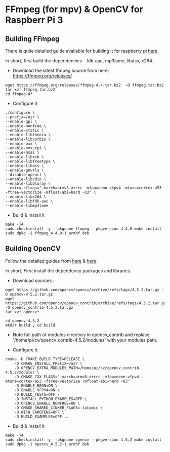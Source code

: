 # FFmpeg (for mpv) & OpenCV for Raspberr Pi 3



## Building FFmpeg
There is quite detailed guide available for building it for raspberry pi [here](https://www.raspberrypi.org/forums/viewtopic.php?t=199775).

In short, first build the dependencies - fdk-aac, mp3lame, libass, x264.

* Download the latest ffmpeg source from here: https://ffmpeg.org/releases/

```
wget https://ffmpeg.org/releases/ffmpeg-4.4.tar.bz2  -O ffmpeg.tar.bz2
tar xvf ffmpeg.tar.bz2
cd ffmpeg-4*
```
* Configure it
```
./configure \
--prefix=/usr \
--enable-gpl \
--enable-nonfree \
--enable-static \
--enable-libtheora \
--enable-libvorbis \
--enable-omx \
--enable-omx-rpi \
--enable-mmal \
--enable-libxcb \
--enable-libfreetype \
--enable-libass \
--enable-gnutls \
--disable-opencl \
--enable-libcdio \
--enable-libbluray \
--extra-cflags="-march=armv8-a+crc -mfpu=neon-vfpv4 -mtune=cortex-a53 -ftree-vectorize -mfloat-abi=hard -O3" \
--enable-libx264 \
--enable-libfdk-aac \
--enable-libmp3lame
```
* Build & Install it
```
make -j4
sudo checkinstall -y --pkgname ffmpeg --pkgversion 4.4.0 make install
sudo dpkg -i ffmpeg_4.4.0-1_armhf.deb
```

## Building OpenCV

Follow the detailed guides from [here](https://www.pyimagesearch.com/2019/09/16/install-opencv-4-on-raspberry-pi-4-and-raspbian-buster/) & [here](https://learnopencv.com/build-and-install-opencv-4-for-raspberry-pi/).

In short, First install the dependency packages and libraries.

* Download sources :
```
wget https://github.com/opencv/opencv/archive/refs/tags/4.5.2.tar.gz -O opencv-4.5.2.tar.gz
wget https://github.com/opencv/opencv_contrib/archive/refs/tags/4.5.2.tar.gz -O opencv_contrib-4.5.2.tar.gz
tar xvf opencv*
```
```
cd opencv-4.5.2
mkdir build ; cd build
```
* Note full path of modules directory in opencv_contrib and replace '/home/pi/cv/opencv_contrib-4.5.2/modules' with your modules path.

* Configure it
```
cmake -D CMAKE_BUILD_TYPE=RELEASE \
    -D CMAKE_INSTALL_PREFIX=/usr \
    -D OPENCV_EXTRA_MODULES_PATH=/home/pi/cv/opencv_contrib-4.5.2/modules \
    -D CMAKE_CXX_FLAGS='-march=armv8-a+crc -mfpu=neon-vfpv4 -mtune=cortex-a53 -ftree-vectorize -mfloat-abi=hard -O3'
    -D ENABLE_NEON=ON \
    -D ENABLE_VFPV4=ON \
    -D BUILD_TESTS=OFF \
    -D INSTALL_PYTHON_EXAMPLES=OFF \
    -D OPENCV_ENABLE_NONFREE=ON \
    -D CMAKE_SHARED_LINKER_FLAGS=-latomic \
    -D WITH_CAROTENE=OFF \
    -D BUILD_EXAMPLES=OFF ..
```
* Build & Install it
```
make -j4
sudo checkinstall -y --pkgname opencv --pkgversion 4.5.2 make install
sudo dpkg -i opencv_4.5.2-1_armhf.deb
```
